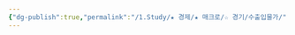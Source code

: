 ```yaml
---
{"dg-publish":true,"permalink":"/1.Study/★ 경제/★ 매크로/☆ 경기/수출입물가/","created":"2024-12-16T17:09:21.414+09:00","updated":"2025-06-03T20:07:19.677+09:00"}
---
```


